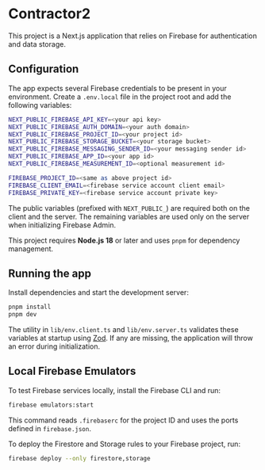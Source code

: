 # Contractor2

This project is a Next.js application that relies on Firebase for authentication and data storage.

## Configuration

The app expects several Firebase credentials to be present in your environment. Create a `.env.local` file in the project root and add the following variables:

```bash
NEXT_PUBLIC_FIREBASE_API_KEY=<your api key>
NEXT_PUBLIC_FIREBASE_AUTH_DOMAIN=<your auth domain>
NEXT_PUBLIC_FIREBASE_PROJECT_ID=<your project id>
NEXT_PUBLIC_FIREBASE_STORAGE_BUCKET=<your storage bucket>
NEXT_PUBLIC_FIREBASE_MESSAGING_SENDER_ID=<your messaging sender id>
NEXT_PUBLIC_FIREBASE_APP_ID=<your app id>
NEXT_PUBLIC_FIREBASE_MEASUREMENT_ID=<optional measurement id>

FIREBASE_PROJECT_ID=<same as above project id>
FIREBASE_CLIENT_EMAIL=<firebase service account client email>
FIREBASE_PRIVATE_KEY=<firebase service account private key>
```

The public variables (prefixed with `NEXT_PUBLIC_`) are required both on the client and the server. The remaining variables are used only on the server when initializing Firebase Admin.

This project requires **Node.js 18** or later and uses `pnpm` for dependency management.

## Running the app

Install dependencies and start the development server:

```bash
pnpm install
pnpm dev
```

The utility in `lib/env.client.ts` and `lib/env.server.ts` validates these variables at startup using [Zod](https://github.com/colinhacks/zod). If any are missing, the application will throw an error during initialization.

## Local Firebase Emulators

To test Firebase services locally, install the Firebase CLI and run:

```bash
firebase emulators:start
```

This command reads `.firebaserc` for the project ID and uses the ports defined in `firebase.json`.

To deploy the Firestore and Storage rules to your Firebase project, run:

```bash
firebase deploy --only firestore,storage
```
